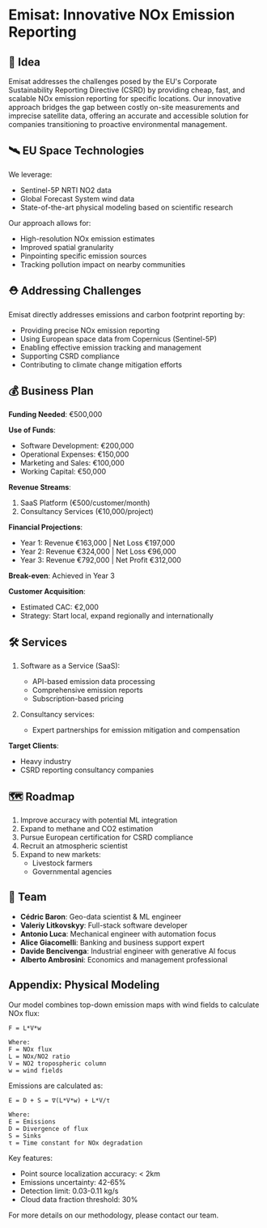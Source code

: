 # Emisat: Innovative NOx Emission Reporting

## 💎 Idea

Emisat addresses the challenges posed by the EU's Corporate Sustainability Reporting Directive (CSRD) by providing cheap, fast, and scalable NOx emission reporting for specific locations. Our innovative approach bridges the gap between costly on-site measurements and imprecise satellite data, offering an accurate and accessible solution for companies transitioning to proactive environmental management.

## 🛰️ EU Space Technologies

We leverage:
- Sentinel-5P NRTI NO2 data
- Global Forecast System wind data
- State-of-the-art physical modeling based on scientific research

Our approach allows for:
- High-resolution NOx emission estimates
- Improved spatial granularity
- Pinpointing specific emission sources
- Tracking pollution impact on nearby communities

## ⛑️ Addressing Challenges

Emisat directly addresses emissions and carbon footprint reporting by:
- Providing precise NOx emission reporting
- Using European space data from Copernicus (Sentinel-5P)
- Enabling effective emission tracking and management
- Supporting CSRD compliance
- Contributing to climate change mitigation efforts

## 💰 Business Plan

**Funding Needed**: €500,000

**Use of Funds**:
- Software Development: €200,000
- Operational Expenses: €150,000
- Marketing and Sales: €100,000
- Working Capital: €50,000

**Revenue Streams**:
1. SaaS Platform (€500/customer/month)
2. Consultancy Services (€10,000/project)

**Financial Projections**:
- Year 1: Revenue €163,000 | Net Loss €197,000
- Year 2: Revenue €324,000 | Net Loss €96,000
- Year 3: Revenue €792,000 | Net Profit €312,000

**Break-even**: Achieved in Year 3

**Customer Acquisition**: 
- Estimated CAC: €2,000
- Strategy: Start local, expand regionally and internationally

## 🛠️ Services

1. Software as a Service (SaaS):
   - API-based emission data processing
   - Comprehensive emission reports
   - Subscription-based pricing

2. Consultancy services:
   - Expert partnerships for emission mitigation and compensation

**Target Clients**:
- Heavy industry
- CSRD reporting consultancy companies

## 🗺️ Roadmap

1. Improve accuracy with potential ML integration
2. Expand to methane and CO2 estimation
3. Pursue European certification for CSRD compliance
4. Recruit an atmospheric scientist
5. Expand to new markets:
   - Livestock farmers
   - Governmental agencies

## 🤼 Team

- **Cédric Baron**: Geo-data scientist & ML engineer
- **Valeriy Litkovskyy**: Full-stack software developer
- **Antonio Luca**: Mechanical engineer with automation focus
- **Alice Giacomelli**: Banking and business support expert
- **Davide Bencivenga**: Industrial engineer with generative AI focus
- **Alberto Ambrosini**: Economics and management professional

## Appendix: Physical Modeling

Our model combines top-down emission maps with wind fields to calculate NOx flux:

```
F = L*V*w

Where:
F = NOx flux
L = NOx/NO2 ratio
V = NO2 tropospheric column
w = wind fields
```

Emissions are calculated as:

```
E = D + S = ∇(L*V*w) + L*V/τ

Where:
E = Emissions
D = Divergence of flux
S = Sinks
τ = Time constant for NOx degradation
```

Key features:
- Point source localization accuracy: < 2km
- Emissions uncertainty: 42-65%
- Detection limit: 0.03-0.11 kg/s
- Cloud data fraction threshold: 30%

For more details on our methodology, please contact our team.
